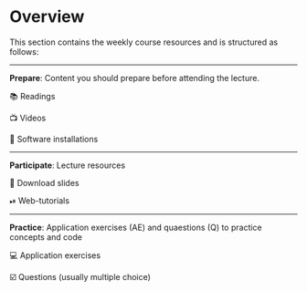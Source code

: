 # Overview

This section contains the weekly course resources and is structured as follows:

---

**Prepare**: Content you should prepare before attending the lecture. 

📚 Readings

📺 Videos

💾 Software installations

---

**Participate**: Lecture resources 

📑 Download slides

⏯ Web-tutorials

---

**Practice**: Application exercises (AE) and quaestions (Q) to practice concepts and code

💻 Application exercises

☑️ Questions (usually multiple choice)
